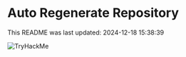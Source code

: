 # Auto Regenerate Repository

This README was last updated: 2024-12-18 15:38:39

 ![TryHackMe](https://tryhackme.com/badge/533634)